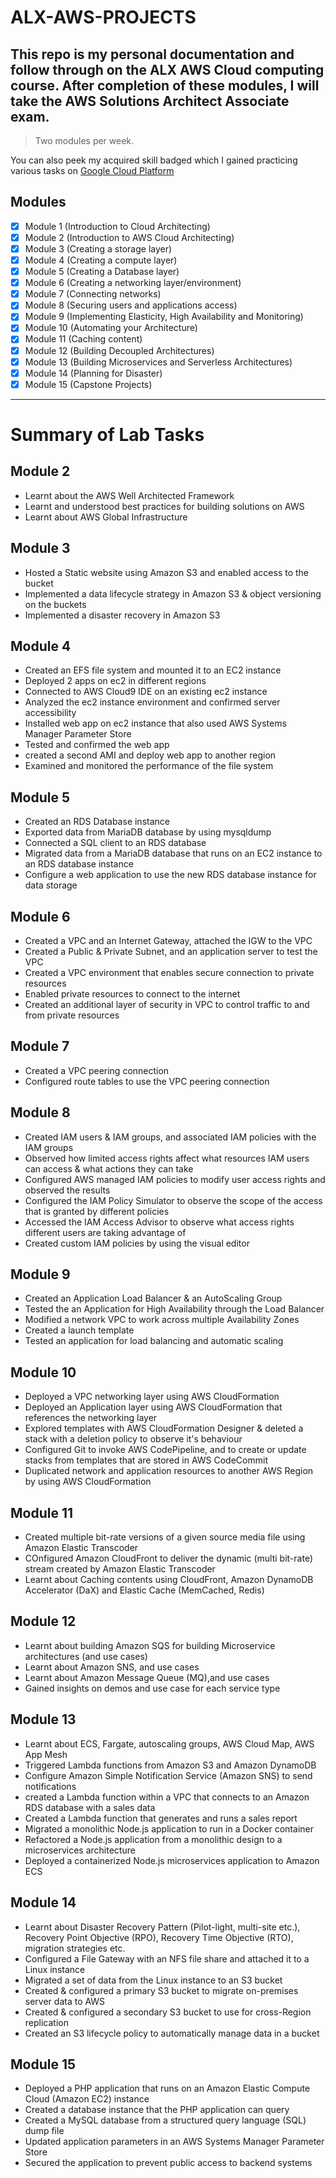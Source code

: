 # ALX-AWS-PROJECTS
## This repo is my personal documentation and follow through on the ALX AWS Cloud computing course. After completion of these modules, I will take the AWS Solutions Architect Associate exam.
> Two modules per week.

You can also peek my acquired skill badged which I gained practicing various tasks on [Google Cloud Platform](https://www.cloudskillsboost.google/public_profiles/62b94d90-6d1a-4c6e-abfa-42d33d3778f8)


## Modules
- [x] Module 1 (Introduction to Cloud Architecting)
- [x] Module 2 (Introduction to AWS Cloud Architecting)
- [x] Module 3 (Creating a storage layer)
- [x] Module 4 (Creating a compute layer)
- [x] Module 5 (Creating a Database layer)
- [x] Module 6 (Creating a networking layer/environment)
- [x] Module 7 (Connecting networks)
- [x] Module 8 (Securing users and applications access)
- [x] Module 9 (Implementing Elasticity, High Availability and Monitoring)
- [x] Module 10 (Automating your Architecture)
- [x] Module 11 (Caching content)
- [x] Module 12 (Building Decoupled Architectures)
- [x] Module 13 (Building Microservices and Serverless Architectures)
- [x] Module 14 (Planning for Disaster)
- [x] Module 15 (Capstone Projects)

---
# Summary of Lab Tasks

## Module 2
* Learnt about the AWS Well Architected Framework
* Learnt and understood best practices for building solutions on AWS
* Learnt about AWS Global Infrastructure

## Module 3
* Hosted a Static website using Amazon S3 and enabled access to the bucket
* Implemented a data lifecycle strategy in Amazon S3 & object versioning on the buckets
* Implemented a disaster recovery in Amazon S3

## Module 4
* Created an EFS file system and mounted it to an EC2 instance
* Deployed 2 apps on ec2 in different regions
* Connected to AWS Cloud9 IDE on an existing ec2 instance
* Analyzed the ec2 instance environment and confirmed server accessibility
* Installed web app on ec2 instance that also used AWS Systems Manager Parameter Store
* Tested and confirmed the web app
* created a second AMI and deploy web app to another region
* Examined and monitored the performance of the file system

## Module 5
* Created an RDS Database instance
* Exported data from MariaDB database by using mysqldump
* Connected a SQL client to an RDS database
* Migrated data from a MariaDB database that runs on an EC2 instance to an RDS database instance
* Configure a web application to use the new RDS database instance for data storage

## Module 6
* Created a VPC and an Internet Gateway, attached the IGW to the VPC
* Created a Public & Private Subnet, and an application server to test the VPC
* Created a VPC environment that enables secure connection to private resources
* Enabled private resources to connect to the internet
* Created an additional layer of security in VPC to control traffic to and from private resources

## Module 7
* Created a VPC peering connection
* Configured route tables to use the VPC peering connection

## Module 8
* Created IAM users & IAM groups, and associated IAM policies with the IAM groups
* Observed how limited access rights affect what resources IAM users can access & what actions they can take
* Configured AWS managed IAM policies to modify user access rights and observed the results
* Configured the IAM Policy Simulator to observe the scope of the access that is granted by different policies
* Accessed the IAM Access Advisor to observe what access rights different users are taking advantage of
* Created custom IAM policies by using the visual editor

## Module 9
* Created an Application Load Balancer & an AutoScaling Group
* Tested the an Application for High Availability through the Load Balancer
* Modified a network VPC to work across multiple Availability Zones
* Created a launch template
* Tested an application for load balancing and automatic scaling

## Module 10
* Deployed a VPC networking layer using AWS CloudFormation
* Deployed an Application layer using AWS CloudFormation that references the networking layer
* Explored templates with AWS CloudFormation Designer & deleted a stack with a deletion policy to observe it's behaviour
* Configured Git to invoke AWS CodePipeline, and to create or update stacks from templates that are stored in AWS CodeCommit
* Duplicated network and application resources to another AWS Region by using AWS CloudFormation

## Module 11
* Created multiple bit-rate versions of a given source media file using Amazon Elastic Transcoder
* COnfigured Amazon CloudFront to deliver the dynamic (multi bit-rate) stream created by Amazon Elastic Transcoder
* Learnt about Caching contents using CloudFront, Amazon DynamoDB Accelerator (DaX) and Elastic Cache (MemCached, Redis)

## Module 12
* Learnt about building Amazon SQS for building Microservice architectures (and use cases)
* Learnt about Amazon SNS, and use cases
* Learnt about Amazon Message Queue (MQ),and use cases
* Gained insights on demos and use case for each service type

## Module 13
* Learnt about ECS, Fargate, autoscaling groups, AWS Cloud Map, AWS App Mesh
* Triggered Lambda functions from Amazon S3 and Amazon DynamoDB
* Configure Amazon Simple Notification Service (Amazon SNS) to send notifications
* created a Lambda function within a VPC that connects to an Amazon RDS database with a sales data
* Created a Lambda function that generates and runs a sales report
* Migrated a monolithic Node.js application to run in a Docker container
* Refactored a Node.js application from a monolithic design to a microservices architecture
* Deployed a containerized Node.js microservices application to Amazon ECS

## Module 14
* Learnt about Disaster Recovery Pattern (Pilot-light, multi-site etc.), Recovery Point Objective (RPO), Recovery Time Objective (RTO), migration strategies etc.
* Configured a File Gateway with an NFS file share and attached it to a Linux instance
* Migrated a set of data from the Linux instance to an S3 bucket
* Created & configured a primary S3 bucket to migrate on-premises server data to AWS
* Created & configured a secondary S3 bucket to use for cross-Region replication
* Created an S3 lifecycle policy to automatically manage data in a bucket

## Module 15
* Deployed a PHP application that runs on an Amazon Elastic Compute Cloud (Amazon EC2) instance
* Created a database instance that the PHP application can query
* Created a MySQL database from a structured query language (SQL) dump file
* Updated application parameters in an AWS Systems Manager Parameter Store
* Secured the application to prevent public access to backend systems